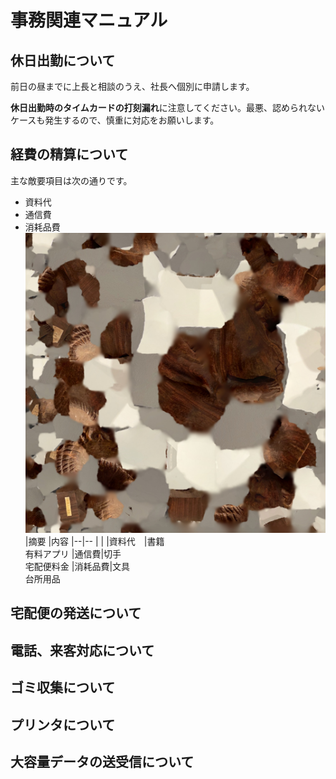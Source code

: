 # 事務関連マニュアル
## 休日出勤について
前日の昼までに上長と相談のうえ、社長へ個別に申請します。

**休日出勤時のタイムカードの打刻漏れ**に注意してください。最悪、認められないケースも発生するので、慎重に対応をお願いします。
## 経費の精算について
主な敵要項目は次の通りです。
- 資料代
- 通信費
- 消耗品費
![切手代](img/textured_0_s2h8VA0r.jpg)
|摘要 |内容
|--|--
|  |
|資料代　|書籍<br>有料アプリ
|通信費|切手<br>宅配便料金
|消耗品費|文具<br>台所用品 
## 宅配便の発送について
## 電話、来客対応について
## ゴミ収集について
## プリンタについて
## 大容量データの送受信について